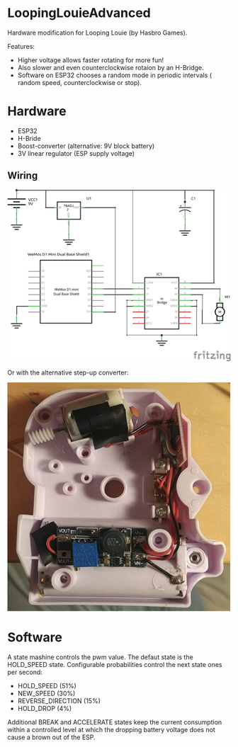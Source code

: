 # LoopingLouieAdvanced

Hardware modification for Looping Louie (by Hasbro Games).

Features:
- Higher voltage allows faster rotating for more fun!
- Also slower and even counterclockwise rotaion by an H-Bridge.
- Software on ESP32 chooses a random mode in periodic intervals ( random speed, counterclockwise or stop).  


# Hardware
- ESP32
- H-Bride
- Boost-converter (alternative: 9V block battery)
- 3V linear regulator (ESP supply voltage)
## Wiring
![image](./docs/assests/wirirng_sketch_schem.png "Wiring")  

Or with the alternative step-up converter:  

![image](./docs/assests/wiring.png "Wiring")


# Software
A state mashine controls the pwm value. The defaut state is the HOLD_SPEED state. Configurable probabilities control the next state ones per second:
- HOLD_SPEED (51%)
- NEW_SPEED (30%)
- REVERSE_DIRECTION (15%)
- HOLD_DROP (4%) 

Additional BREAK and ACCELERATE states keep the current consumption within a controlled level at which the dropping battery voltage does not cause a brown out of the ESP.
